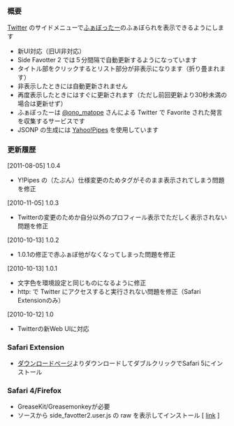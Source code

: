 ### 概要

[Twitter] のサイドメニューで[ふぁぼったー]のふぁぼられを表示できるようにします

* 新UI対応（旧UI非対応）
* Side Favotter 2 では５分間隔で自動更新するようになっています
* タイトル部をクリックするとリスト部分が非表示になります（折り畳まれます）
* 非表示したときには自動更新されません
* 再度表示したときにはすぐに更新されます（ただし前回更新より30秒未満の場合は更新せず）
* ふぁぼったーは  [@ono_matope] さんによる Twitter で Favorite された発言を収集するサービスです
* JSONP の生成には  [Yahoo!Pipes] を使用しています

[Twitter]: http://twitter.com/
[ふぁぼったー]: http://favotter.net/
[@ono_matope]: http://twitter.com/ono_matope
[Yahoo!Pipes]: http://pipes.yahoo.com/pipes/

### 更新履歴

 [2011-08-05] 1.0.4

 * Y!Pipes の（たぶん）仕様変更のためタグがそのまま表示されてしまう問題を修正

 [2010-11-05] 1.0.3

 * Twitterの変更のためか自分以外のプロフィール表示でただしく表示されない問題を修正

 [2010-10-13] 1.0.2

 * 1.0.1の修正で赤ふぁぼ他がなくなってしまった問題を修正

 [2010-10-13] 1.0.1

 * 文字色を環境設定と同じものになるように修正
 * http: で Twitter にアクセスすると実行されない問題を修正（Safari Extensionのみ）

 [2010-10-12] 1.0

 * Twitterの新Web UIに対応

### Safari Extension

* [ダウンロードページ]よりダウンロードしてダブルクリックでSafari 5にインストール

[ダウンロードページ]: http://github.com/gnue/Side-Favotter-2/downloads

### Safari 4/Firefox

* GreaseKit/Greasemonkeyが必要
* ソースから side_favotter2.user.js の raw を表示してインストール [ [link][side_favotter2.user.js] ]

[side_favotter2.user.js]: http://github.com/gnue/Side-Favotter-2/raw/master/Side%20Favotter%202.safariextension/side_favotter2.user.js
